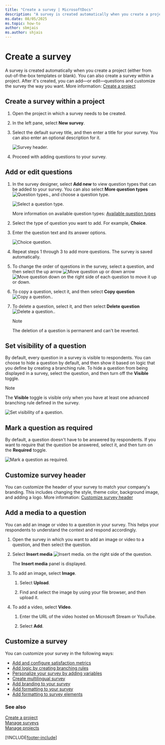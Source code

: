 ```yaml
---
title: "Create a survey | MicrosoftDocs"
description: "A survey is created automatically when you create a project. This topic explains how to create a survey in Dynamics 365 Customer Voice."
ms.date: 08/05/2025
ms.topic: how-to
author: sbmjais
ms.author: shjais
---
```


# Create a survey

A survey is created automatically when you create a project (either from out-of-the-box templates or blank). You can also create a survey within a project. After it's created, you can add&mdash;or edit&mdash;questions and customize the survey the way you want. More information: [Create a project](create-project.md)

## Create a survey within a project

1. Open the project in which a survey needs to be created.

2. In the left pane, select **New survey**.

3. Select the default survey title, and then enter a title for your survey. You can also enter an optional description for it.

    ![Survey header.](media/survey-header.png "Survey header")

4. Proceed with adding questions to your survey.

## Add or edit questions

1. In the survey designer, select **Add new** to view question types that can be added to your survey. You can also select **More question types** ![Question types.](media/more-ques-button.png "Question types"), and choose a question type.

    ![Select a question type.](media/more-questions.png "Select a question type")

    More information on available question types: [Available question types](available-question-types.md)

2. Select the type of question you want to add. For example, **Choice**.

3. Enter the question text and its answer options. 

    ![Choice question.](media/choice-ques.png "Choice question")

4. Repeat steps 1 through 3 to add more questions. The survey is saved automatically.

5. To change the order of questions in the survey, select a question, and then select the up arrow ![Move question up](media/move-ques-up.png "Move question up") or down arrow ![Move question down](media/move-ques-down.png "Move question down") on the right side of each question to move it up or down.

6. To copy a question, select it, and then select **Copy question** ![Copy a question.](media/copy-ques.png "Copy a question").

7. To delete a question, select it, and then select **Delete question** ![Delete a question.](media/delete-ques.png "Delete a question").

    > [!NOTE]
    > The deletion of a question is permanent and can't be reverted.

## Set visibility of a question

By default, every question in a survey is visible to respondents. You can choose to hide a question by default, and then show it based on logic that you define by creating a branching rule. To hide a question from being displayed in a survey, select the question, and then turn off the **Visible** toggle.

> [!NOTE]
> The **Visible** toggle is visible only when you have at least one advanced branching rule defined in the survey.

![Set visibility of a question.](media/ques-visibility.png "Set visibility of a question")

## Mark a question as required

By default, a question doesn't have to be answered by respondents. If you want to require that the question be answered, select it, and then turn on the **Required** toggle.

![Mark a question as required.](media/ques-required.png "Mark a question as required")

## Customize survey header

You can customize the header of your survey to match your company's branding. This includes changing the style, theme color, background image, and adding a logo. More information: [Customize survey header](custom-header.md)

## Add a media to a question

You can add an image or video to a question in your survey. This helps your respondents to understand the context and respond accordingly.

1. Open the survey in which you want to add an image or video to a question, and then select the question.

2. Select **Insert media** ![Insert media.](media/insert-image.png "Insert media") on the right side of the question.

    The **Insert media** panel is displayed.

3. To add an image, select **Image**.

    1. Select **Upload**.
    
    2. Find and select the image by using your file browser, and then upload it.

5. To add a video, select **Video**.

    1. Enter the URL of the video hosted on Microsoft Stream or YouTube.
    
    2. Select **Add**.

## Customize a survey

You can customize your survey in the following ways:

- [Add and configure satisfaction metrics](satisfaction-metrics.md)
- [Add logic by creating branching rules](create-branching-rule.md)
- [Personalize your survey by adding variables](personalize-survey.md)
- [Create multilingual survey](create-multilingual-survey.md)
- [Add branding to your survey](survey-branding.md)
- [Add formatting to your survey](survey-formatting.md)
- [Add formatting to survey elements](survey-text-format.md)

### See also

[Create a project](create-project.md)<br>
[Manage surveys](manage-surveys.md)<br>
[Manage projects](manage-projects.md)


[!INCLUDE[footer-include](includes/footer-banner.md)]
